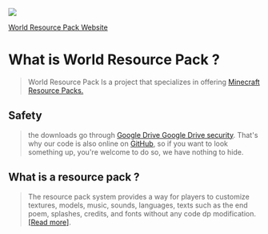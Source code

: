 ![](https://i.ibb.co/SXqNHQG/Logo-new-long.png)

[World Resource Pack Website](https://worldresourcepack.world)
 
# What is World Resource Pack ?

> World Resource Pack Is a project that specializes in offering
> [Minecraft Resource Packs.](https://minecraft.fandom.com/wiki/Resource_Pack)

## Safety
> the downloads go through [Google Drive Google Drive security](https://support.google.com/drive/answer/141702?hl=de&co=GENIE.Platform%3DDesktop).
> That's why our code is also online on [GitHub](https://github.com/philiphoney/World-resource-pack),
> so if you want to look something up,
> you're welcome to do so, we have nothing to hide.

## What is a resource pack ?
>The resource pack system provides a way for players to customize textures,
models, music, sounds, languages, texts such as the end poem, splashes,
credits, and fonts without any code dp modification. [[Read more]](https://minecraft.fandom.com/wiki/Resource_Pack).
